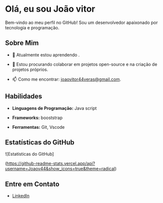 # Olá, eu sou João vitor 

Bem-vindo ao meu perfil no GitHub! Sou um desenvolvedor apaixonado por tecnologia e programação. 

## Sobre Mim

- 🌱 Atualmente estou aprendendo .

- 👯 Estou procurando colaborar em projetos open-source e na criação de projetos próprios.

- 📫 Como me encontrar: [joaovitor44veras@gmail.com](mailto:joaovitor44veras@gmail.com).

## Habilidades  

- **Linguagens de Programação:** Java script

- **Frameworks:** booststrap

- **Ferramentas:** Git, Vscode 

<!-- 
## Projetos em Destaque ### 

[Projeto 1] 
--> 

## Estatísticas do GitHub 

![Estatísticas do GitHub]

(https://github-readme-stats.vercel.app/api?username=Joaov44&show_icons=true&theme=radical) 

## Entre em Contato 

- [LinkedIn]()
